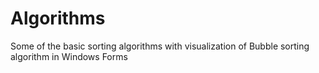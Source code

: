 # Algorithms

Some of the basic sorting algorithms with visualization of Bubble sorting algorithm in Windows Forms
